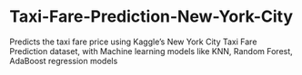 # Taxi-Fare-Prediction-New-York-City

Predicts the taxi fare price using Kaggle’s New York City Taxi Fare Prediction dataset, with Machine learning models like KNN, Random Forest, AdaBoost regression models
